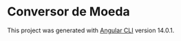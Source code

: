 # Conversor de Moeda

This project was generated with [Angular CLI](https://github.com/angular/angular-cli) version 14.0.1.
